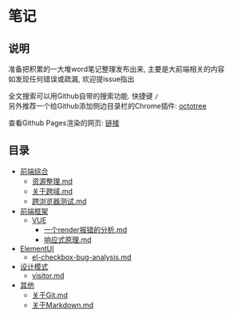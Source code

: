 # 笔记

## 说明

准备把积累的一大堆word笔记整理发布出来, 主要是大前端相关的内容  
如发现任何错误或疏漏, 欢迎提issue指出  

全文搜索可以用Github自带的搜索功能. 快捷键 `/`  
另外推荐一个给Github添加侧边目录栏的Chrome插件: [octotree](https://chrome.google.com/webstore/detail/octotree/bkhaagjahfmjljalopjnoealnfndnagc)  

查看Github Pages渲染的网页: [链接](https://chess99.github.io/notes/)  

## 目录

- [前端综合](./001-%E5%89%8D%E7%AB%AF%E7%BB%BC%E5%90%88/README)  
    - [资源整理.md](./001-%E5%89%8D%E7%AB%AF%E7%BB%BC%E5%90%88/000-%E8%B5%84%E6%BA%90%E6%95%B4%E7%90%86)  
    - [关于跨域.md](./001-%E5%89%8D%E7%AB%AF%E7%BB%BC%E5%90%88/%E5%85%B3%E4%BA%8E%E8%B7%A8%E5%9F%9F)  
    - [跨浏览器测试.md](./001-%E5%89%8D%E7%AB%AF%E7%BB%BC%E5%90%88/%E8%B7%A8%E6%B5%8F%E8%A7%88%E5%99%A8%E6%B5%8B%E8%AF%95)  
- [前端框架](./100-%E5%89%8D%E7%AB%AF%E6%A1%86%E6%9E%B6/README)  
    - [VUE](./100-%E5%89%8D%E7%AB%AF%E6%A1%86%E6%9E%B6/VUE/README)  
        - [一个render报错的分析.md](./100-%E5%89%8D%E7%AB%AF%E6%A1%86%E6%9E%B6/VUE/%E4%B8%80%E4%B8%AArender%E6%8A%A5%E9%94%99%E7%9A%84%E5%88%86%E6%9E%90)  
        - [响应式原理.md](./100-%E5%89%8D%E7%AB%AF%E6%A1%86%E6%9E%B6/VUE/%E5%93%8D%E5%BA%94%E5%BC%8F%E5%8E%9F%E7%90%86)  
- [ElementUI](./110-ElementUI/README)  
    - [el-checkbox-bug-analysis.md](./110-ElementUI/el-checkbox-bug-analysis)  
- [设计模式](./200-%E8%AE%BE%E8%AE%A1%E6%A8%A1%E5%BC%8F/README)  
    - [visitor.md](./200-%E8%AE%BE%E8%AE%A1%E6%A8%A1%E5%BC%8F/visitor)  
- [其他](./900-%E5%85%B6%E4%BB%96/README)  
    - [关于Git.md](./900-%E5%85%B6%E4%BB%96/%E5%85%B3%E4%BA%8EGit)  
    - [关于Markdown.md](./900-%E5%85%B6%E4%BB%96/%E5%85%B3%E4%BA%8EMarkdown)  